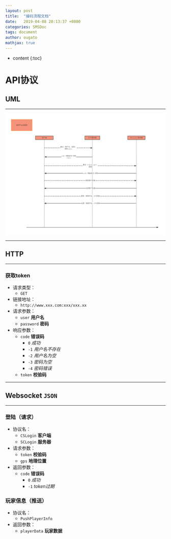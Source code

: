 ```yaml
---
layout: post
title:  "接码流程文档"
date:   2019-04-08 20:13:37 +0800
categories: SMSDoc
tags: document
author: ougato
mathjax: true
---
```


* content
{:toc}

# API协议

## UML

---

![时序图](https://raw.githubusercontent.com/ougato/ougato.github.res/master/2019-04-08-SMSDoc/SMS_UML.png)

---

## HTTP

---

### 获取token

* 请求类型：
    + `GET`
* 链接地址：
    + `http://www.xxx.com:xxx/xxx.xx`
* 请求参数：
    + `user` **用户名**
    + `password` **密码**
* 响应参数：
    + `code` **错误码**
        - `0` *成功*
        - `-1` *用户名不存在*
        - `-2` *用户名为空*
        - `-3` *密码为空*
        - `-4` *密码错误*
    + `token` **校验码**
 
---

## Websocket `JSON`

---

### 登陆（请求）

* 协议名：
    + `CSLogin` **客户端**
    + `SCLogin` **服务器**
* 请求参数：
    + `token` **校验码**
    + `gps` **地理位置**
* 返回参数：
    + `code` **错误码**
        - `0` *成功*
        - `-1` *token过期*

### 玩家信息（推送）

* 协议名：
    + `PushPlayerInfo`
* 返回参数：
    + `playerData` **玩家数据**
    